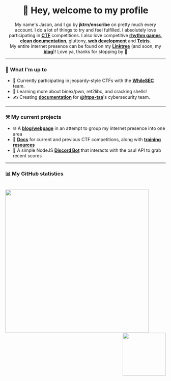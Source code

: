 <h1 align="center">👋 Hey, welcome to my profile</h1>

<p align="center">My name's Jason, and I go by <strong>jktrn/enscribe</strong> on pretty much every account. I do a lot of things to try and feel fulfilled. I absolutely love participating in <strong><a href="https://ctftime.org/user/130832">CTF</a></strong> competitions. I also love competitive <strong><a href="https://osu.ppy.sh/u/enscribe">rhythm games</a></strong>, <b><a href="https://github.com/htpa-tsa/cyber">clean documentation</a></b>, gluttony, <b><a href="https://github.com/jktrn/jktrn.github.io">web development</a></b> and <b><a href="https://ch.tetr.io/u/stickspin">Tetris</a></b>. <br> My entire internet presence can be found on my <strong><a href="https://linktr.ee/enscribe">Linktree</a></strong> (and soon, my <strong><a href="https://jktrn.github.io">blog</a></strong>)! Love ya, thanks for stopping by 💙
</p>

<hr>

### 👤 What I'm up to
- 🚩 Currently participating in jeopardy-style CTFs with the **[WhileSEC](https://github.com/WhileSEC)** team.
- 🌱 Learning more about binex/pwn, ret2libc, and cracking shells!
- ✍️ Creating **[documentation](https://github.com/htpa-tsa/cyber)** for **[@htpa-tsa](https://github.com/htpa-tsa)**'s cybersecurity team.

<hr>

### ⚒ My current projects
- 🌐 A **[blog/webpage](https://jktrn.github.io)** in an attempt to group my internet presence into one area
- 📝 **[Docs](https://github.com/htpa-tsa/picogym)** for current and previous CTF competitions, along with **[training resources](https://github.com/htpa-tsa/cyber)**
- 💬 A simple NodeJS **[Discord Bot](https://github.com/jktrn/botscribe)** that interacts with the osu! API to grab recent scores

<hr>

### 📊 My GitHub statistics

<br><img width="450" src="https://github-readme-stats.vercel.app/api?username=jktrn&theme=github_dark&show_icons=true&custom_title=Jason's Statistics&hide=stars,issues&count_private=true&include_all_commits=true&" /> <img align="right" height="135" src="https://github-readme-stats.vercel.app/api/top-langs/?username=jktrn&theme=github_dark&layout=compact"/>
